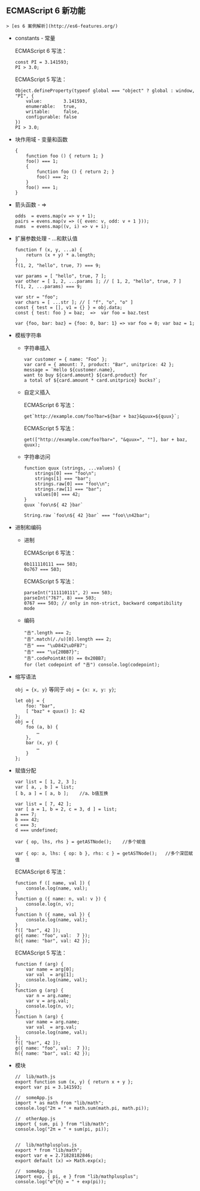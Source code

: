 ## ECMAScript 6 新功能

    > [es 6 案例解析](http://es6-features.org/)

* constants - 常量

    ECMAScript 6 写法：
    ```
    const PI = 3.141593;
    PI > 3.0;
    ```

    ECMAScript 5 写法：
    ```
    Object.defineProperty(typeof global === "object" ? global : window, "PI", {
        value:        3.141593,
        enumerable:   true,
        writable:     false,
        configurable: false
    })
    PI > 3.0;
    ```

* 块作用域 - 变量和函数

    ```
    {
        function foo () { return 1; }
        foo() === 1;
        {
            function foo () { return 2; }
            foo() === 2;
        }
        foo() === 1;
    }
    ```

* 箭头函数 - =>

    ```
    odds  = evens.map(v => v + 1);
    pairs = evens.map(v => ({ even: v, odd: v + 1 }));
    nums  = evens.map((v, i) => v + i);
    ```

* 扩展参数处理 - ...和默认值

    ```
    function f (x, y, ...a) {
        return (x + y) * a.length;
    }
    f(1, 2, "hello", true, 7) === 9;
    ```

    ```
    var params = [ "hello", true, 7 ];
    var other = [ 1, 2, ...params ]; // [ 1, 2, "hello", true, 7 ]
    f(1, 2, ...params) === 9;

    var str = "foo";
    var chars = [ ...str ]; // [ "f", "o", "o" ]
    const { test = [], v1 = {} } = obj.data;
    const { test: foo } = baz;  =>  var foo = baz.test

    var {foo, bar: baz} = {foo: 0, bar: 1} => var foo = 0; var baz = 1;
    ```

* 模板字符串

    - 字符串插入

        ```
        var customer = { name: "Foo" };
        var card = { amount: 7, product: "Bar", unitprice: 42 };
        message = `Hello ${customer.name},
        want to buy ${card.amount} ${card.product} for
        a total of ${card.amount * card.unitprice} bucks?`;
        ```

    - 自定义插入

        ECMAScript 6 写法：
        ```
        get`http://example.com/foo?bar=${bar + baz}&quux=${quux}`;
        ```

        ECMAScript 5 写法：
        ```
        get(["http://example.com/foo?bar=", "&quux=", ""], bar + baz, quux);
        ```

    - 字符串访问

        ```
        function quux (strings, ...values) {
            strings[0] === "foo\n";
            strings[1] === "bar";
            strings.raw[0] === "foo\\n";
            strings.raw[1] === "bar";
            values[0] === 42;
        }
        quux `foo\n${ 42 }bar`

        String.raw `foo\n${ 42 }bar` === "foo\\n42bar";
        ```

* 进制和编码

    - 进制

        ECMAScript 6 写法：
        ```
        0b111110111 === 503;
        0o767 === 503;
        ```

        ECMAScript 5 写法：
        ```
        parseInt("111110111", 2) === 503;
        parseInt("767", 8) === 503;
        0767 === 503; // only in non-strict, backward compatibility mode
        ```

    - 编码

        ```
        "𠮷".length === 2;
        "𠮷".match(/./u)[0].length === 2;
        "𠮷" === "\uD842\uDFB7";
        "𠮷" === "\u{20BB7}";
        "𠮷".codePointAt(0) == 0x20BB7;
        for (let codepoint of "𠮷") console.log(codepoint);
        ```

* 缩写语法

    `obj = {x, y}` 等同于 `obj = {x: x, y: y}`;

    ```
    let obj = {
        foo: "bar",
        [ "baz" + quux() ]: 42
    };
    obj = {
        foo (a, b) {
            …
        },
        bar (x, y) {
            …
        }
    };
    ```

* 赋值分配

    ```
    var list = [ 1, 2, 3 ];
    var [ a, , b ] = list;
    [ b, a ] = [ a, b ];    //a、b值互换

    var list = [ 7, 42 ];
    var [ a = 1, b = 2, c = 3, d ] = list;
    a === 7;
    b === 42;
    c === 3;
    d === undefined;

    var { op, lhs, rhs } = getASTNode();    //多个赋值

    var { op: a, lhs: { op: b }, rhs: c } = getASTNode();   //多个深层赋值
    ```

    ECMAScript 6 写法：
    ```
    function f ([ name, val ]) {
        console.log(name, val);
    }
    function g ({ name: n, val: v }) {
        console.log(n, v);
    }
    function h ({ name, val }) {
        console.log(name, val);
    }
    f([ "bar", 42 ]);
    g({ name: "foo", val:  7 });
    h({ name: "bar", val: 42 });
    ```

    ECMAScript 5 写法：
    ```
    function f (arg) {
        var name = arg[0];
        var val  = arg[1];
        console.log(name, val);
    };
    function g (arg) {
        var n = arg.name;
        var v = arg.val;
        console.log(n, v);
    };
    function h (arg) {
        var name = arg.name;
        var val  = arg.val;
        console.log(name, val);
    };
    f([ "bar", 42 ]);
    g({ name: "foo", val:  7 });
    h({ name: "bar", val: 42 });
    ```

* 模块

    ```
    //  lib/math.js
    export function sum (x, y) { return x + y };
    export var pi = 3.141593;

    //  someApp.js
    import * as math from "lib/math";
    console.log("2π = " + math.sum(math.pi, math.pi));

    //  otherApp.js
    import { sum, pi } from "lib/math";
    console.log("2π = " + sum(pi, pi));


    //  lib/mathplusplus.js
    export * from "lib/math";
    export var e = 2.71828182846;
    export default (x) => Math.exp(x);

    //  someApp.js
    import exp, { pi, e } from "lib/mathplusplus";
    console.log("e^{π} = " + exp(pi));
    ```
